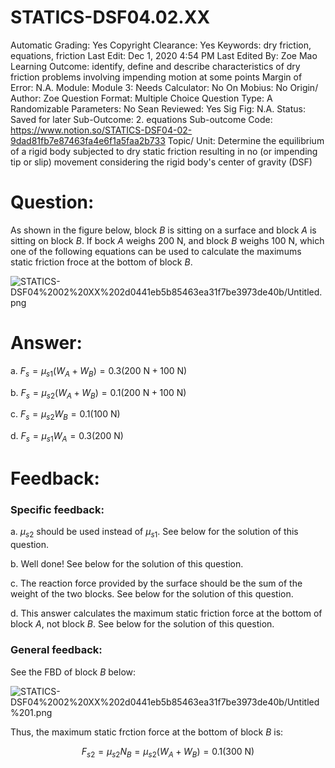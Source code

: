 # STATICS-DSF04.02.XX

Automatic Grading: Yes
Copyright Clearance: Yes
Keywords: dry friction, equations, friction
Last Edit: Dec 1, 2020 4:54 PM
Last Edited By: Zoe Mao
Learning Outcome: identify, define and describe characteristics of dry friction problems involving impending motion at some points
Margin of Error: N.A.
Module: Module 3:
Needs Calculator: No
On Mobius: No
Origin/ Author: Zoe
Question Format: Multiple Choice
Question Type: A
Randomizable Parameters: No
Sean Reviewed: Yes
Sig Fig: N.A.
Status: Saved for later
Sub-Outcome: 2. equations
Sub-outcome Code: https://www.notion.so/STATICS-DSF04-02-9dad81fb7e87463fa4e6f1a5faa2b733
Topic/ Unit: Determine the equilibrium of a rigid body subjected to dry static friction resulting in no (or impending tip or slip) movement considering the rigid body's center of gravity (DSF)

# Question:

As shown in the figure below, block $B$ is sitting on a surface and block $A$   is sitting on block $B$. If bock $A$ weighs 200 $\text{N}$, and block $B$ weighs 100 $\text{N}$, which one of the following equations can be used to calculate the maximums static friction froce at the bottom of block $B$.

![STATICS-DSF04%2002%20XX%202d0441eb5b85463ea31f7be3973de40b/Untitled.png](STATICS-DSF04%2002%20XX%202d0441eb5b85463ea31f7be3973de40b/Untitled.png)

# Answer:

a. $F_s=\mu_{s1}(W_A+W_B)=0.3(200~\text{N}+100~\text{N})$

b. $F_s=\mu_{s2}(W_A+W_B)=0.1(200~\text{N}+100~\text{N})$

c. $F_s=\mu_{s2}W_B=0.1(100~\text{N})$

d. $F_s=\mu_{s1}W_A=0.3(200~\text{N})$

# Feedback:

### Specific feedback:

a. $\mu_{s2}$ should be used instead of $\mu_{s1}$. See below for the solution of this question.

b. Well done! See below for the solution of this question. 

c. The reaction force provided by the surface should be the sum of the weight of the two blocks. See below for the solution of this question.

d. This answer calculates the maximum static friction force at the bottom of block $A$, not block $B$. See below for the solution of this question.

### General feedback:

See the FBD of block $B$ below:

![STATICS-DSF04%2002%20XX%202d0441eb5b85463ea31f7be3973de40b/Untitled%201.png](STATICS-DSF04%2002%20XX%202d0441eb5b85463ea31f7be3973de40b/Untitled%201.png)

Thus, the maximum static frction force at the bottom of block $B$ is:

$$F_{s2}=\mu_{s2}N_B=\mu_{s2}(W_A+W_B)=0.1(300~\text{N})$$